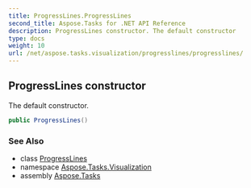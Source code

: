 ```yaml
---
title: ProgressLines.ProgressLines
second_title: Aspose.Tasks for .NET API Reference
description: ProgressLines constructor. The default constructor
type: docs
weight: 10
url: /net/aspose.tasks.visualization/progresslines/progresslines/
---
```

## ProgressLines constructor

The default constructor.

```csharp
public ProgressLines()
```

### See Also

* class [ProgressLines](../)
* namespace [Aspose.Tasks.Visualization](../../progresslines/)
* assembly [Aspose.Tasks](../../../)



